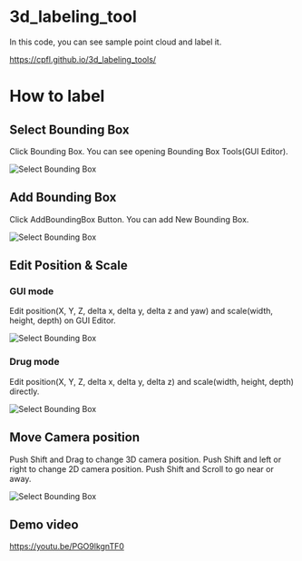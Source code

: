 # 3d_labeling_tool

In this code, you can see sample point cloud and label it.

<https://cpfl.github.io/3d_labeling_tools/>

# How to label

## Select Bounding Box

Click Bounding Box. You can see opening Bounding Box Tools(GUI Editor).

![Select Bounding Box](./demo/select_bbox.gif)

## Add Bounding Box

Click AddBoundingBox Button. You can add New Bounding Box.

![Select Bounding Box](./demo/add_bbox.gif)

## Edit Position & Scale

### GUI mode

Edit position(X, Y, Z, delta x, delta y, delta z and yaw) and scale(width, height, depth) on GUI Editor.

![Select Bounding Box](./demo/edit_bbox_gui.gif)

### Drug mode

Edit position(X, Y, Z, delta x, delta y, delta z) and scale(width, height, depth) directly.

![Select Bounding Box](./demo/edit_bbox_drag.gif)

## Move Camera position

Push Shift and Drag to change 3D camera position.
Push Shift and left or right to change 2D camera position.
Push Shift and Scroll to go near or away.

![Select Bounding Box](./demo/camera_position.gif)


## Demo video

<https://youtu.be/PGO9lkgnTF0>